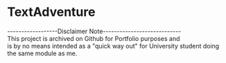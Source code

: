 # TextAdventure
------------------Disclaimer Note----------------------------<br />
This project is archived on Github for Portfolio purposes and<br />
is by no means intended as a "quick way out" for University student doing the same module as me.<br />
